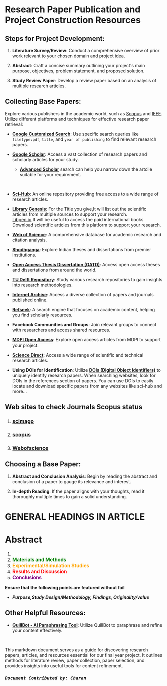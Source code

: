 # Research Paper Publication and Project Construction Resources

## Steps for Project Development:

1. **Literature Survey/Review**:
   Conduct a comprehensive overview of prior work relevant to your chosen domain and project idea.

2. **Abstract**:
   Craft a concise summary outlining your project's main purpose, objectives, problem statement, and proposed solution.

3. **Study Review Paper**:
   Develop a review paper based on an analysis of multiple research articles.

## Collecting Base Papers:

Explore various publishers in the academic world, such as [Scopus](https://www.scopus.com) and [IEEE](https://www.ieee.org). Utilize different platforms and techniques for effective research paper retrieval:

- **[Google Customized Search](https://www.google.com)**:
  Use specific search queries like `filetype:pdf`, `title`, and `year of publishing` to find relevant research papers.

- **[Google Scholar](https://scholar.google.com)**:
  Access a vast collection of research papers and scholarly articles for your study.  
  - **[Advanced Scholar](https://scholar.google.com/#d=gs_asd&t=1691802368465)** search can help you narrow down the artcile suitable for your requirement.

<br>

- **[Sci-Hub](https://sci-hub.se)**:
  An online repository providing free access to a wide range of research articles.

- **[Library Genesis](https://libgen.li/)**:
  For the Title you give,It will list out the scientific articles from multiple sources to support your research. <br>
  [Libgen.io](https://libgen.io/)  It will be useful to access the  paid international books
  Download scientific articles from this platform to support your research.

- **[Web of Science](https://www.webofscience.com/wos/)**:
  A comprehensive database for academic research and citation analysis.

- **[Shodhganga](https://shodhganga.inflibnet.ac.in/)**:
  Explore Indian theses and dissertations from premier institutions.

- **[Open Access Thesis Dissertation (OATD)](https://www.oatd.org)**:
  Access open access theses and dissertations from around the world.

- **[TU Delft Repository](https://repository.tudelft.nl/)**:
  Study various research repositories to gain insights into research methodologies.

- **[Internet Archive](https://archive.org)**:
  Access a diverse collection of papers and journals published online.

- **[Refseek](https://www.refseek.com/)**:
  A search engine that focuses on academic content, helping you find scholarly resources.

- **Facebook Communities and Groups**:
  Join relevant groups to connect with researchers and access shared resources. <br>

- **[MDPI Open Access](https://www.mdpi.com/)**:
  Explore open access articles from MDPI to support your project.

- **[Science Direct](https://www.sciencedirect.com/)**:
  Access a wide range of scientific and technical research articles.

- **Using DOIs for Identification**:
  Utilize **[DOIs (Digital Object Identifiers)](https://www.doi.org/)** to uniquely identify research papers. When searching websites, look for DOIs in the references section of papers. You can use DOIs to easily locate and download specific papers from any websites like sci-hub and more...

## Web sites to check Journals Scopus status 

1. ### [scimago](http://www.scimago.com)
2. ### [scopus](http://www.scopus.com)
3. ### [Webofscience](http://www.webofscience.com)




## Choosing a Base Paper:

1. **Abstract and Conclusion Analysis**:
   Begin by reading the abstract and conclusion of a paper to gauge its relevance and interest.

2. **In-depth Reading**:
   If the paper aligns with your thoughts, read it thoroughly multiple times to gain a solid understanding.



# GENERAL HEADINGS IN ARTICLE

# Abstract

1. <span style="color: white; font-weight: bold; font-size: 1.1em;">Introduction</span>
2. <span style="color: green; font-weight: bold; font-size: 1.1em;">Materials and Methods</span>
3. <span style="color: orange; font-weight: bold; font-size: 1.1em;">Experimental/Simulation Studies</span>
4. <span style="color: red; font-weight: bold; font-size: 1.1em;">Results and Discussion</span>
5. <span style="color: purple; font-weight: bold; font-size: 1.1em;">Conclusions</span>

**Ensure that the following points are featured without fail**
- ***Purpose,Study Design/Methodology, Findings, Originality/value***


## Other Helpful Resources:

- **[QuillBot - AI Paraphrasing Tool](https://quillbot.com/)**:
  Utilize QuillBot to paraphrase and refine your content effectively.

<br>

This markdown document serves as a guide for discovering research papers, articles, and resources essential for our final year project. It outlines methods for literature review, paper collection, paper selection, and provides insights into useful tools for content refinement.

### ***`Document Contributed by: Charan`***